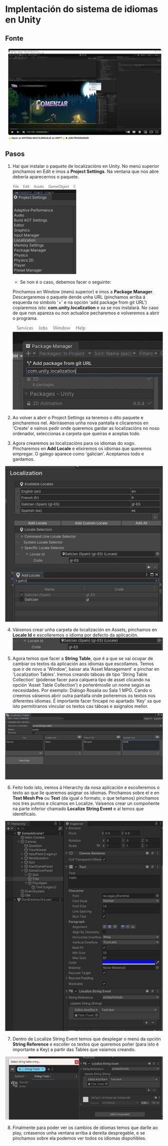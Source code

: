 # Implentación do sistema de idiomas en Unity

## Fonte

[![](./images/captura-video.png)](https://www.youtube.com/watch?v=F7c6acaxHkk)


## Pasos

1. Hai que instalar o paquete de localizacións en Unity. No menú superior pinchamos en Edit e imos a **Project Settings**. Na ventana que nos abre debería aparecernos o paquete.
    
    ![Alt text](./images/project-settings.png)

    - Se non é o caso, debemos facer o seguinte:

    Pinchamos en Window (menú superior) e imos a **Package Manager**. Descargaremos o paquete dende unha URL (pinchamos arriba á esquerda no símbolo '+' e na opción 'add package from git URL') copiaremos isto: **com.unity.localization** e xa se nos instalará. No caso de que non apareza ou non actualice pecharemos e volveremos a abrir o programa.

    ![Alt text](./images/paquete-localizacion.webp)

2. Ao volver a abrir o Project Settings xa teremos o dito paquete e pincharemos nel. Abrirásenos unha nova pantalla e clicaremos en 'Create' e vainos pedir onde queremos gardar as localizacións no noso ordenador, seleccionas a carpeta que queiras e aceptas todo.

3. Agora crearemos as localizacións para os idiomas do xogo. Pincharemos en **Add Locale** e elixiremos os idiomas que queremos empregar. O galego aparece como 'galician'. Aceptamos todo e gardamos.

  ![Alt text](./images/escolla-idiomas.png)

4. Váisenos crear unha carpeta de localización en Assets, pinchamos en **Locale Id** e escolleremos o idioma por defecto da aplicación.
![Alt text](./images/locale-id.png)

5. Agora temos que facer a **String Table**, que é a que se vai ocupar de cambiar os textos da aplicación aos idiomas que escollamos. Temos que ir de novo a 'Window', baixar ata 'Asset Management' e pinchar en 'Localization Tables'. Iremos creando táboas de tipo 'String Table Collection' (pódense facer para calquera tipo de asset clicando na opción 'Asset Table Collection') e poñerémoslle un nome según as necesidades. Por exemplo: Diálogo Rosalia ou Sala 1 MPG. Cando o creemos váisenos abrir outra pantalla onde poñeremos os textos nos diferentes idiomas. É importante facer fincapé no apartado 'Key' xa que isto permitiranos vincular os textos cas táboas e asignalos mellor.

![Alt text](./images/string-table.png)

6. Feito todo isto, iremos á Hierarchy da nosa aplicación e escolleremos o texto ao que lle queremos asignar os idiomas. Pinchamos sobre el e en **Text Mesh Pro** ou **Text** (da igual o formato, o que teñamos) pinchamos nos tres puntos e clicamos en Localize. Vaisenos crear un compoñente na parte inferior chamado **Localize String Event** e aí temos que identificalo.

![Alt text](./images/localize-string-event.png)

7. Dentro de Localize String Event temos que desplegar o menú da opción **String Reference** e escoller os textos que queremos poñer (para isto é importante a Key) a partir das Tables que vaiamos creando.

![Alt text](./images/string-reference.png)

8. Finalmente para poder ver os cambios de idiomas temos que darlle ao play, créasenos unha ventana arriba á dereita despregable, e se pinchamos sobre ela podemos ver todos os idiomas dispoñibles.


